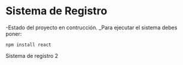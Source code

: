 <h1>Sistema de Registro</h1>

-Estado del proyecto en contrucción.
_Para ejecutar el sistema debes poner:

```npm install react```

Sistema de registro 2
